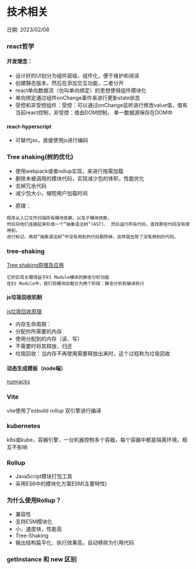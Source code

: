 # 技术相关

日期: 2023/02/08

### react哲学
#### 开发理念：
- 设计好的UI划分为组件层级，组件化，便于维护和阅读
- 创建静态版本，然后在添加交互功能，二者分开
- react单向数据流（也叫单向绑定）的思想使得组件模块化
- 单向绑定通过组件onChange事件来进行更新state状态
- 受控和非受控组件：受控：可以通过onChange监听进行修改value值，值有当前react控制，非受控：值由DOM控制， 单一数据源保存在DOM中

#### react-hyperscript
- 可替代jsx，直接使用js进行编码

### Tree shaking(树的优化)
- 使用webpack或者rollup实现，来进行按需加载
- 删除未被调用的模块代码，实现减少包的体积，性能优化
- 去掉冗余代码
- 减少包大小，缩短用户加载时间

+ 原理：
```
程序从入口文件扫描所有模块依赖，以及子模块依赖，
然后将他们连接起来形成一个“抽象语法树”(AST)， 然后运行所有代码，查找那些代码没有使用到，
进行标记，再将“抽象语法树”中没有用到的代码剔除掉，这样就去除了没有用到的代码。
```

### tree-shaking
[Tree shaking原理及应用](https://segmentfault.com/a/1190000040037144)
```
它的实现关键得益于ES Module模块的静态分析功能
在ES Module中，我们将模块加载分为两个阶段：静态分析和编译执行
```

#### js垃圾回收机制
[js垃圾回收原理](https://zhuanlan.zhihu.com/p/80572782)
- 内存生命周期：
- 分配你所需要的内存
- 使用分配到的内存（读、写）
- 不需要时将其释放、归还
- 垃圾回收：当内存不再使用需要释放出来时，这个过程称为垃圾回收

#### 动态生成模板（node端）
[numjacks](https://www.wenjiangs.com/doc/cylmx3thbq)

### Vite
vite使用了esbuild rollup 双引擎进行编译

### kubernetes
k8s或kube，容器引擎，一台机器控制多个容器，每个容器中都是隔离环境，相互不影响

### Rollup
- JavaScript模块打包工具
- 采用ES6中的模块化方案ESM(主要特性)

### 为什么使用Rollup？
- 兼容性
- 支持ESM模块化
- 小，速度快，性能高
- Tree-Shaking
- 输出结构扁平化、执行效果高，自动移除为引用代码

### getInstance 和 new 区别
